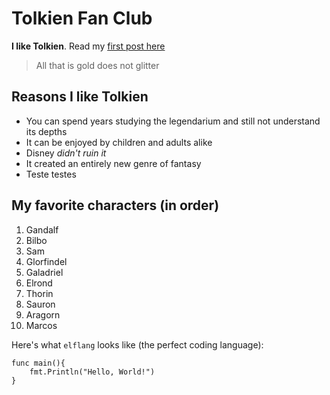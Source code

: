 # Tolkien Fan Club

**I like Tolkien**. Read my [first post here](/majesty)


> All that is gold does not glitter

## Reasons I like Tolkien

* You can spend years studying the legendarium and still not understand its depths
* It can be enjoyed by children and adults alike
* Disney *didn't ruin it*
* It created an entirely new genre of fantasy
* Teste testes

## My favorite characters (in order)

1. Gandalf
2. Bilbo
3. Sam
4. Glorfindel
5. Galadriel
6. Elrond
7. Thorin
8. Sauron
9. Aragorn
10. Marcos

Here's what `elflang` looks like (the perfect coding language):

```
func main(){
    fmt.Println("Hello, World!")
}
```
